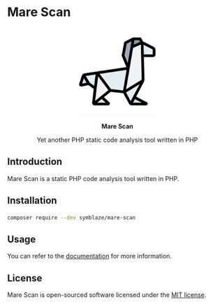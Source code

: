 # Mare Scan

<div align="center">

<d>
<img src="./docs/mare-scan-logo.png" alt="Mare Scan" width="200" height="200" />
</d>

<p>
<strong> Mare Scan </strong>
</p>

<p>
Yet another PHP static code analysis tool written in PHP
</p>

</div>

## Introduction

Mare Scan is a static PHP code analysis tool written in PHP.

## Installation

```bash
composer require --dev symblaze/mare-scan
```

## Usage

You can refer to the [documentation](docs/README.md) for more information.

## License

Mare Scan is open-sourced software licensed under the [MIT license](LICENSE).
